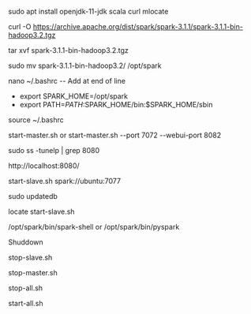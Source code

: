 sudo apt install openjdk-11-jdk scala curl mlocate

curl -O https://archive.apache.org/dist/spark/spark-3.1.1/spark-3.1.1-bin-hadoop3.2.tgz

tar xvf spark-3.1.1-bin-hadoop3.2.tgz 

sudo mv spark-3.1.1-bin-hadoop3.2/ /opt/spark 

nano ~/.bashrc
-- Add at end of line
  * export SPARK_HOME=/opt/spark
  * export PATH=$PATH:$SPARK_HOME/bin:$SPARK_HOME/sbin

source ~/.bashrc

start-master.sh or start-master.sh --port 7072 --webui-port 8082

sudo ss -tunelp | grep 8080

http://localhost:8080/

start-slave.sh spark://ubuntu:7077

sudo updatedb

locate start-slave.sh

/opt/spark/bin/spark-shell or /opt/spark/bin/pyspark

Shuddown

stop-slave.sh

stop-master.sh 

stop-all.sh

start-all.sh




